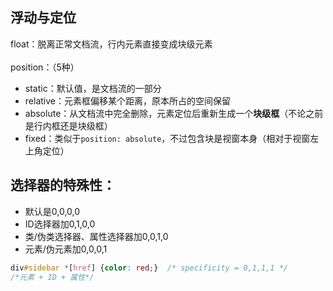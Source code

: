 ## 浮动与定位  
float：脱离正常文档流，行内元素直接变成块级元素  
<br>
position：（5种）
* static：默认值，是文档流的一部分
* relative：元素框偏移某个距离，原本所占的空间保留
* absolute：从文档流中完全删除，元素定位后重新生成一个**块级框**（不论之前是行内框还是块级框）
* fixed：类似于`position: absolute`，不过包含块是视窗本身（相对于视窗左上角定位）

## 选择器的特殊性：
* 默认是0,0,0,0
* ID选择器加0,1,0,0
* 类/伪类选择器、属性选择器加0,0,1,0
* 元素/伪元素加0,0,0,1
``` css
div#sidebar *[href] {color: red;}  /* specificity = 0,1,1,1 */
/*元素 + ID + 属性*/
```
